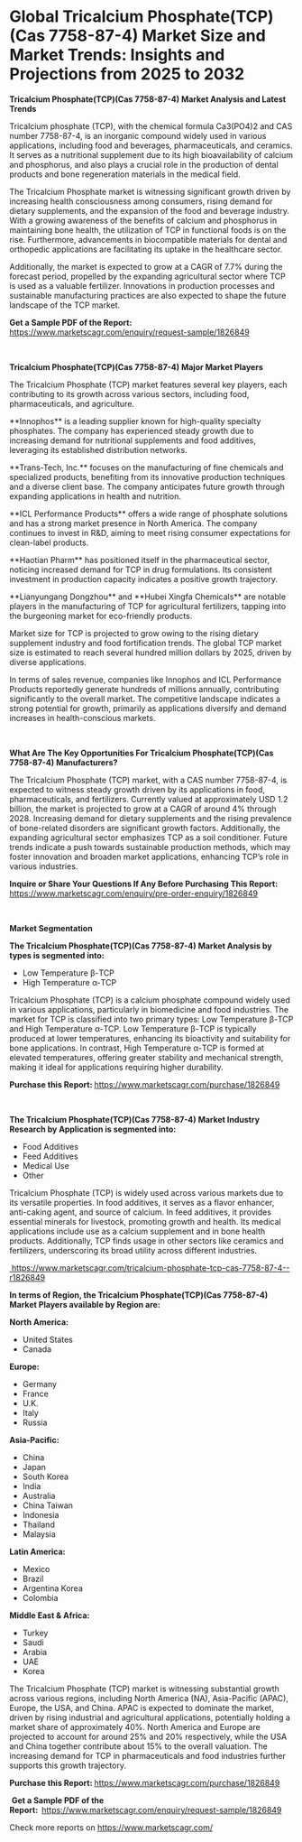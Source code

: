 <p><h1>Global Tricalcium Phosphate(TCP)(Cas 7758-87-4) Market Size and Market Trends: Insights and Projections from 2025 to 2032</h1></p><p><strong>Tricalcium Phosphate(TCP)(Cas 7758-87-4) Market Analysis and Latest Trends</strong></p>
<p><p>Tricalcium phosphate (TCP), with the chemical formula Ca3(PO4)2 and CAS number 7758-87-4, is an inorganic compound widely used in various applications, including food and beverages, pharmaceuticals, and ceramics. It serves as a nutritional supplement due to its high bioavailability of calcium and phosphorus, and also plays a crucial role in the production of dental products and bone regeneration materials in the medical field.</p><p>The Tricalcium Phosphate market is witnessing significant growth driven by increasing health consciousness among consumers, rising demand for dietary supplements, and the expansion of the food and beverage industry. With a growing awareness of the benefits of calcium and phosphorus in maintaining bone health, the utilization of TCP in functional foods is on the rise. Furthermore, advancements in biocompatible materials for dental and orthopedic applications are facilitating its uptake in the healthcare sector. </p><p>Additionally, the market is expected to grow at a CAGR of 7.7% during the forecast period, propelled by the expanding agricultural sector where TCP is used as a valuable fertilizer. Innovations in production processes and sustainable manufacturing practices are also expected to shape the future landscape of the TCP market.</p></p>
<p><strong>Get a Sample PDF of the Report:&nbsp;</strong> <a href="https://www.marketscagr.com/enquiry/request-sample/1826849?utm_campaign=2792&utm_medium=2&utm_source=Github&utm_content=ia&utm_term=03042025&utm_id=tricalcium-phosphatetcpcas-7758-87-4">https://www.marketscagr.com/enquiry/request-sample/1826849</a></p>
<p>&nbsp;</p>
<p><strong>Tricalcium Phosphate(TCP)(Cas 7758-87-4) Major Market Players</strong></p>
<p><p>The Tricalcium Phosphate (TCP) market features several key players, each contributing to its growth across various sectors, including food, pharmaceuticals, and agriculture. </p><p>**Innophos** is a leading supplier known for high-quality specialty phosphates. The company has experienced steady growth due to increasing demand for nutritional supplements and food additives, leveraging its established distribution networks. </p><p>**Trans-Tech, Inc.** focuses on the manufacturing of fine chemicals and specialized products, benefiting from its innovative production techniques and a diverse client base. The company anticipates future growth through expanding applications in health and nutrition.</p><p>**ICL Performance Products** offers a wide range of phosphate solutions and has a strong market presence in North America. The company continues to invest in R&D, aiming to meet rising consumer expectations for clean-label products. </p><p>**Haotian Pharm** has positioned itself in the pharmaceutical sector, noticing increased demand for TCP in drug formulations. Its consistent investment in production capacity indicates a positive growth trajectory.</p><p>**Lianyungang Dongzhou** and **Hubei Xingfa Chemicals** are notable players in the manufacturing of TCP for agricultural fertilizers, tapping into the burgeoning market for eco-friendly products.</p><p>Market size for TCP is projected to grow owing to the rising dietary supplement industry and food fortification trends. The global TCP market size is estimated to reach several hundred million dollars by 2025, driven by diverse applications.</p><p>In terms of sales revenue, companies like Innophos and ICL Performance Products reportedly generate hundreds of millions annually, contributing significantly to the overall market. The competitive landscape indicates a strong potential for growth, primarily as applications diversify and demand increases in health-conscious markets.</p></p>
<p>&nbsp;</p>
<p><strong>What Are The Key Opportunities For Tricalcium Phosphate(TCP)(Cas 7758-87-4) Manufacturers?</strong></p>
<p><p>The Tricalcium Phosphate (TCP) market, with a CAS number 7758-87-4, is expected to witness steady growth driven by its applications in food, pharmaceuticals, and fertilizers. Currently valued at approximately USD 1.2 billion, the market is projected to grow at a CAGR of around 4% through 2028. Increasing demand for dietary supplements and the rising prevalence of bone-related disorders are significant growth factors. Additionally, the expanding agricultural sector emphasizes TCP as a soil conditioner. Future trends indicate a push towards sustainable production methods, which may foster innovation and broaden market applications, enhancing TCP’s role in various industries.</p></p>
<p><strong>Inquire or Share Your Questions If Any Before Purchasing This Report:</strong> <a href="https://www.marketscagr.com/enquiry/pre-order-enquiry/1826849?utm_campaign=2792&utm_medium=2&utm_source=Github&utm_content=ia&utm_term=03042025&utm_id=tricalcium-phosphatetcpcas-7758-87-4">https://www.marketscagr.com/enquiry/pre-order-enquiry/1826849</a></p>
<p>&nbsp;</p>
<p><strong>Market Segmentation</strong></p>
<p><strong>The Tricalcium Phosphate(TCP)(Cas 7758-87-4) Market Analysis by types is segmented into:</strong></p>
<p><ul><li>Low Temperature β-TCP</li><li>High Temperature α-TCP</li></ul></p>
<p><p>Tricalcium Phosphate (TCP) is a calcium phosphate compound widely used in various applications, particularly in biomedicine and food industries. The market for TCP is classified into two primary types: Low Temperature β-TCP and High Temperature α-TCP. Low Temperature β-TCP is typically produced at lower temperatures, enhancing its bioactivity and suitability for bone applications. In contrast, High Temperature α-TCP is formed at elevated temperatures, offering greater stability and mechanical strength, making it ideal for applications requiring higher durability.</p></p>
<p><strong>Purchase this Report:&nbsp;</strong><a href="https://www.marketscagr.com/purchase/1826849?utm_campaign=2792&utm_medium=2&utm_source=Github&utm_content=ia&utm_term=03042025&utm_id=tricalcium-phosphatetcpcas-7758-87-4">https://www.marketscagr.com/purchase/1826849</a></p>
<p>&nbsp;</p>
<p><strong>The Tricalcium Phosphate(TCP)(Cas 7758-87-4) Market Industry Research by Application is segmented into:</strong></p>
<p><ul><li>Food Additives</li><li>Feed Additives</li><li>Medical Use</li><li>Other</li></ul></p>
<p><p>Tricalcium Phosphate (TCP) is widely used across various markets due to its versatile properties. In food additives, it serves as a flavor enhancer, anti-caking agent, and source of calcium. In feed additives, it provides essential minerals for livestock, promoting growth and health. Its medical applications include use as a calcium supplement and in bone health products. Additionally, TCP finds usage in other sectors like ceramics and fertilizers, underscoring its broad utility across different industries.</p></p>
<p><a href="https://www.marketscagr.com/tricalcium-phosphate-tcp-cas-7758-87-4--r1826849?utm_campaign=2792&utm_medium=2&utm_source=Github&utm_content=ia&utm_term=03042025&utm_id=tricalcium-phosphatetcpcas-7758-87-4">&nbsp;https://www.marketscagr.com/tricalcium-phosphate-tcp-cas-7758-87-4--r1826849</a></p>
<p><strong>In terms of Region, the Tricalcium Phosphate(TCP)(Cas 7758-87-4) Market Players available by Region are:</strong></p>
<p>
    <p> <strong> North America: </strong>
        <ul>
            <li>United States</li>
            <li>Canada</li>
        </ul>
        </p> 
    <p> <strong> Europe: </strong>
        <ul>
            <li>Germany</li>
            <li>France</li>
            <li>U.K.</li>
            <li>Italy</li>
            <li>Russia</li>
        </ul>
        </p> 
    <p> <strong> Asia-Pacific: </strong>
        <ul>
            <li>China</li>
            <li>Japan</li>
            <li>South Korea</li>
            <li>India</li>
            <li>Australia</li>
            <li>China Taiwan</li>
            <li>Indonesia</li>
            <li>Thailand</li>
            <li>Malaysia</li>
        </ul>
        </p> 
    <p> <strong> Latin America: </strong>
        <ul>
            <li>Mexico</li>
            <li>Brazil</li>
            <li>Argentina Korea</li>
            <li>Colombia</li>
        </ul>
        </p> 
    <p> <strong> Middle East & Africa: </strong>
        <ul>
            <li>Turkey</li>
            <li>Saudi</li>
            <li>Arabia</li>
            <li>UAE</li>
            <li>Korea</li>
        </ul>
    </p>
    </p>
<p><p>The Tricalcium Phosphate (TCP) market is witnessing substantial growth across various regions, including North America (NA), Asia-Pacific (APAC), Europe, the USA, and China. APAC is expected to dominate the market, driven by rising industrial and agricultural applications, potentially holding a market share of approximately 40%. North America and Europe are projected to account for around 25% and 20% respectively, while the USA and China together contribute about 15% to the overall valuation. The increasing demand for TCP in pharmaceuticals and food industries further supports this growth trajectory.</p></p>
<p><strong>Purchase this Report: </strong><a href="https://www.marketscagr.com/purchase/1826849?utm_campaign=2792&utm_medium=2&utm_source=Github&utm_content=ia&utm_term=03042025&utm_id=tricalcium-phosphatetcpcas-7758-87-4">https://www.marketscagr.com/purchase/1826849</a></p>
<p>&nbsp;<strong>Get a Sample PDF of the Report:&nbsp;&nbsp;</strong><a href="https://www.marketscagr.com/enquiry/request-sample/1826849?utm_campaign=2792&utm_medium=2&utm_source=Github&utm_content=ia&utm_term=03042025&utm_id=tricalcium-phosphatetcpcas-7758-87-4">https://www.marketscagr.com/enquiry/request-sample/1826849</a></p>
<p><strong></strong></p>
<p>Check more reports on <a href="https://www.marketscagr.com/?utm_campaign=2792&utm_medium=2&utm_source=Github&utm_content=ia&utm_term=03042025&utm_id=tricalcium-phosphatetcpcas-7758-87-4">https://www.marketscagr.com/</a></p>